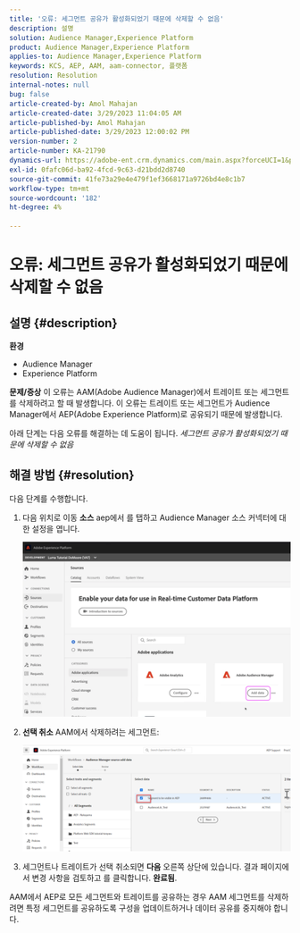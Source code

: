 ```yaml
---
title: '오류: 세그먼트 공유가 활성화되었기 때문에 삭제할 수 없음'
description: 설명
solution: Audience Manager,Experience Platform
product: Audience Manager,Experience Platform
applies-to: Audience Manager,Experience Platform
keywords: KCS, AEP, AAM, aam-connector, 플랫폼
resolution: Resolution
internal-notes: null
bug: false
article-created-by: Amol Mahajan
article-created-date: 3/29/2023 11:04:05 AM
article-published-by: Amol Mahajan
article-published-date: 3/29/2023 12:00:02 PM
version-number: 2
article-number: KA-21790
dynamics-url: https://adobe-ent.crm.dynamics.com/main.aspx?forceUCI=1&pagetype=entityrecord&etn=knowledgearticle&id=2959ba6a-21ce-ed11-b597-6045bd0065b6
exl-id: 0fafc06d-ba92-4fcd-9c63-d21bdd2d8740
source-git-commit: 41fe73a29e4e479f1ef3668171a9726bd4e8c1b7
workflow-type: tm+mt
source-wordcount: '182'
ht-degree: 4%

---
```


# 오류: 세그먼트 공유가 활성화되었기 때문에 삭제할 수 없음

## 설명 {#description}

<b>환경</b>
- Audience Manager
- Experience Platform



<b>문제/증상</b>
이 오류는 AAM(Adobe Audience Manager)에서 트레이트 또는 세그먼트를 삭제하려고 할 때 발생합니다. 이 오류는 트레이트 또는 세그먼트가 Audience Manager에서 AEP(Adobe Experience Platform)로 공유되기 때문에 발생합니다.

아래 단계는 다음 오류를 해결하는 데 도움이 됩니다. *세그먼트 공유가 활성화되었기 때문에 삭제할 수 없음*


## 해결 방법 {#resolution}

다음 단계를 수행합니다.<br>


1. 다음 위치로 이동 <b>소스</b> aep에서 를 탭하고 Audience Manager 소스 커넥터에 대한 설정을 엽니다.



   ![](assets/fc2c0636-a6cd-ed11-b597-6045bd006239.png)


2. <b>선택 취소</b> AAM에서 삭제하려는 세그먼트:

   ![](assets/48be788f-a6cd-ed11-b597-6045bd006239.png)
3. 세그먼트나 트레이트가 선택 취소되면 <b>다음</b> 오른쪽 상단에 있습니다. 결과 페이지에서 변경 사항을 검토하고 를 클릭합니다. <b>완료됨</b>.




AAM에서 AEP로 모든 세그먼트와 트레이트를 공유하는 경우 AAM 세그먼트를 삭제하려면 특정 세그먼트를 공유하도록 구성을 업데이트하거나 데이터 공유를 중지해야 합니다.
